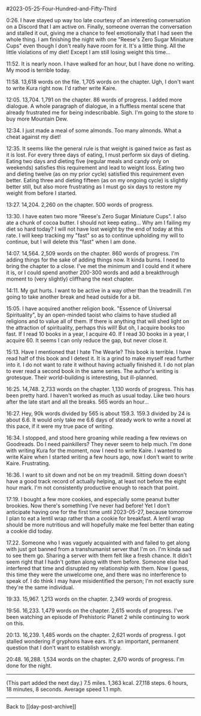 #2023-05-25-Four-Hundred-and-Fifty-Third

0:26.  I have stayed up way too late courtesy of an interesting conversation on a Discord that I am active on.  Finally, someone overran the conversation and stalled it out, giving me a chance to feel emotionally that I had seen the whole thing.  I am finishing the night with one "Reese's Zero Sugar Miniature Cups" even though I don't really have room for it.  It's a little thing.  All the little violations of my diet!  Except I am still losing weight this time...

11:52.  It is nearly noon.  I have walked for an hour, but I have done no writing.  My mood is terrible today.

11:58.  13,618 words on the file.  1,705 words on the chapter.  Ugh, I don't want to write Kura right now.  I'd rather write Kaire.

12:05.  13,704.  1,791 on the chapter.  86 words of progress.  I added more dialogue.  A whole paragraph of dialogue, in a fluffless mental scene that already frustrated me for being indescribable.  Sigh.  I'm going to the store to buy more Mountain Dew.

12:34.  I just made a meal of some almonds.  Too many almonds.  What a cheat against my diet!

12:35.  It seems like the general rule is that weight is gained twice as fast as it is lost.  For every three days of eating, I must perform six days of dieting.  Eating two days and dieting five (regular meals and candy only on weekends) satisfies this requirement and lead to weight loss.  Eating two and dieting twelve (as on my prior cycle) satisfied this requirement even better.  Eating three and dieting fifteen (as on my ongoing cycle) is slightly better still, but also more frustrating as I must go six days to restore my weight from before I started.

13:27.  14,204.  2,260 on the chapter.  500 words of progress.

13:30.  I have eaten two more "Reese's Zero Sugar Miniature Cups".  I also ate a chunk of cocoa butter.  I should not keep eating...  Why am I failing my diet so hard today?  I will not have lost weight by the end of today at this rate.  I will keep tracking my "fast" so as to continue upholding my will to continue, but I will delete this "fast" when I am done.

14:07.  14,564.  2,509 words on the chapter.  860 words of progress.  I'm adding things for the sake of adding things now.  It kinda burns.  I need to bring the chapter to a close.  I've met the minimum and I could end it where it is, or I could spend another 200-300 words and add a breakthrough moment to (very slightly) cliffhang the next chapter.

14:11.  My gut hurts.  I want to be active in a way other than the treadmill.  I'm going to take another break and head outside for a bit.

15:05.  I have acquired another religion book.  "Essence of Universal Spirituality", by an open-minded taoist who claims to have studied all religions and to value all of them.  If there is anything that will shed light on the attraction of spirituality, perhaps this will!  But oh, I acquire books too fast.  If I read 10 books in a year, I acquire 40.  If I read 30 books in a year, I acquire 60.  It seems I can only reduce the gap, but never close it.

15:13.  Have I mentioned that I hate The Wearle?  This book is terrible.  I have read half of this book and I detest it.  It is a grind to make myself read further into it.  I do not want to rate it without having actually finished it.  I do not plan to ever read a second book in the same series.  The author's writing is grotesque.  Their world-building is interesting, but ill-planned.

16:25.  14,748.  2,733 words on the chapter.  1,130 words of progress.  This has been pretty hard.  I haven't worked as much as usual today.  Like two hours after the late start and all the breaks.  565 words an hour...

16:27.  Hey, 90k words divided by 565 is about 159.3.  159.3 divided by 24 is about 6.6.  It would only take me 6.6 days of steady work to write a novel at this pace, if it were my true pace of writing.

16:34.  I stopped, and stood here groaning while reading a few reviews on Goodreads.  Do I need painkillers?  They never seem to help much.  I'm done with writing Kura for the moment, now I need to write Kaire.  I wanted to write Kaire when I started writing a few hours ago, now I don't want to write Kaire.  Frustrating.

16:36.  I want to sit down and not be on my treadmill.  Sitting down doesn't have a good track record of actually helping, at least not before the eight hour mark.  I'm not consistently productive enough to reach that point.

17:19.  I bought a few more cookies, and especially some peanut butter brookies.  Now there's something I've never had before!  Yet I don't anticipate having one for the first time until 2023-05-27, because tomorrow I plan to eat a lentil wrap rather than a cookie for breakfast.  A lentil wrap should be more nutritious and will hopefully make me feel better than eating a cookie did today.

17.22.  Someone who I was vaguely acquainted with and failed to get along with just got banned from a transhumanist server that I'm on.  I'm kinda sad to see them go.  Sharing a server with them felt like a fresh chance.  It didn't seem right that I hadn't gotten along with them before.  Someone else had interfered that time and disrupted my relationship with them.  Now I guess, this time they were the unwelcome one, and there was no interference to speak of.  I do think I may have misidentified the person; I'm not exactly sure they're the same individual.

19:33.  15,967.  1,213 words on the chapter.  2,349 words of progress.

19:56.  16,233.  1,479 words on the chapter.  2,615 words of progress.  I've been watching an episode of Prehistoric Planet 2 while continuing to work on this.  

20:13.  16,239.  1,485 words on the chapter.  2,621 words of progress.  I got stalled wondering if gryphons have ears.  It's an important, permanent question that I don't want to establish wrongly.

20:48.  16,288.  1,534 words on the chapter.  2,670 words of progress.  I'm done for the night.

---
(This part added the next day.)  7.5 miles.  1,363 kcal.  27,118 steps.  6 hours, 18 minutes, 8 seconds.  Average speed 1.1 mph.

---
Back to [[day-post-archive]]